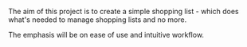 The aim of this project is to create a simple shopping list - which does what's needed to manage shopping lists and no more.

The emphasis will be on ease of use and intuitive workflow.